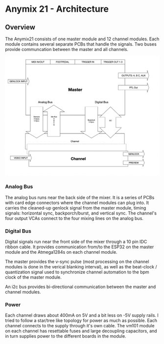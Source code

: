 # Anymix 21 - Architecture

## Overview
The Anymix21 consists of one master module and 12 channel modules. Each module contains several separate PCBs that handle the signals. Two buses provide communcation between the master and all channels.

![Architecture](img/architecture.png)

### Analog Bus
The analog bus runs near the back side of the mixer. It is a series of PCBs with card edge connectors where the channel modules can plug into. It carries the cleaned-up genlock signal from the master module, timing signals: horizontal sync, backporch/burst, and vertical sync. The channel's four output VCAs connect to the four mixing lines on the analog bus.

### Digital Bus
Digital signals run near the front side of the mixer through a 10 pin IDC ribbon cable. It provides communication from/to the ESP32 on the master module and the Atmega1284s on each channel module.

The master provides the v-sync pulse (most processing on the channel modules is done in the verical blanking interval), as well as the beat-clock / quantization signal used to synchronize channel automation to the bpm clock of the master module.

An i2c bus provides bi-directional communication between the master and channel modules.

### Power
Each channel draws about 400mA on 5V and a bit less on -5V supply rails. I tried to follow a star/tree like topology for power as much as possible. Each channel connects to the supply through it's own cable. The vm101 module on each channel has resettable fuses and large decoupling capacitors, and in turn supplies power to the different boards in the module.